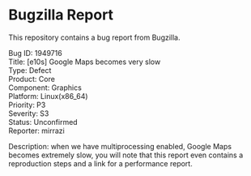 # Bugzilla Report  

This repository contains a bug report from Bugzilla.  

Bug ID: 1949716  
Title: [e10s] Google Maps becomes very slow  
Type: Defect  
Product: Core  
Component: Graphics  
Platform: Linux(x86_64)  
Priority: P3  
Severity: S3  
Status: Unconfirmed  
Reporter: mirrazi  

Description: when we have multiprocessing enabled, Google Maps becomes extremely slow, you will note that this report even contains a reproduction steps and a link for a performance report.
